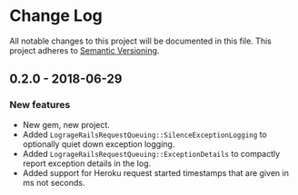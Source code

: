 # Change Log

All notable changes to this project will be documented in this file.
This project adheres to [Semantic Versioning](http://semver.org/).

## 0.2.0 - 2018-06-29

### New features

- New gem, new project.
- Added `LogrageRailsRequestQueuing::SilenceExceptionLogging` to optionally quiet down exception logging.
- Added `LogrageRailsRequestQueuing::ExceptionDetails` to compactly report exception details in the log. 
- Added support for Heroku request started timestamps that are given in ms not seconds.
